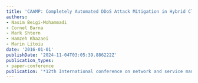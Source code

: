 ```yaml
---
title: 'CAAMP: Completely Automated DDoS Attack Mitigation in Hybrid Clouds'
authors:
- Nasim Beigi-Mohammadi
- Cornel Barna
- Mark Shtern
- Hamzeh Khazaei
- Marin Litoiu
date: '2016-01-01'
publishDate: '2024-11-04T03:05:39.886222Z'
publication_types:
- paper-conference
publication: '*12th International conference on network and service management (CNSM)*'
---
```

